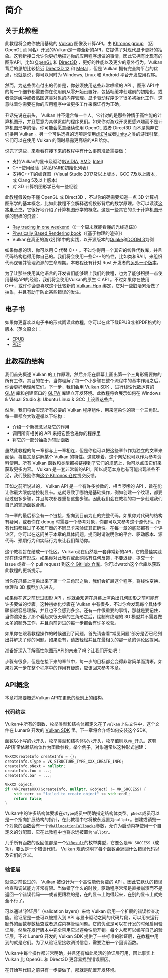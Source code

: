 # 简介

## 关于此教程

此教程将会教你使用基础的 [Vulkan](https://www.khronos.org/vulkan/) 图像及计算API。由 [Khronos group](https://www.khronos.org/) （因 OpenGL 而闻名）开发的Vulkan是一套全新的API，它提供了对现代显卡更好的抽象。这套新接口允许你更好地描述你的应用程序想做的事情，因此它拥有比现有的图形API，比如 [OpenGL](https://zh.wikipedia.org/wiki/OpenGL) 和 [Direct3D](https://zh.wikipedia.org/wiki/Direct3D) ，更好的性能以及更少的意外行为。Vulkan背后的思想比较接近 [Direct3D 12](https://zh.wikipedia.org/wiki/Direct3D#Direct3D_12) 和 [Metal](https://zh.wikipedia.org/wiki/Metal_(API)) ，但是 Vulkan 拥有完全跨平台的优点，也就是说，你可以同时为 Windows, Linux 和 Android 平台开发应用程序。

然而，为这些优点付出的代价是，你必须使用这些非常啰嗦的 API 。图形 API 中的每一个细节都需要你在使用前从零开始设置好，包括帧缓冲创建前的初始化，或者像是缓冲或者贴图这类对象的内存管理。显卡驱动程序少了很多初始化工作，这意味着你需要在你的应用程序中做更多工作来保证行为正确。

丑话先说在前头， Vulkan 并不适合每一个人。它针对的是那些钟情于高性能的计算机图形，并且愿意为其做贡献的程序员们。如果你对游戏开发更感兴趣而不是计算机图形学的话，你可能会愿意继续使用 OpenGL 或者 Direct3D 而不是抛弃它们换用 Vulkan 。另一个可供选择的选项是使用[虚幻4](https://zh.wikipedia.org/wiki/%E8%99%9A%E5%B9%BB%E5%BC%95%E6%93%8E#%E8%99%9A%E5%B9%BB%E5%BC%95%E6%93%8E4)或者[Unity](https://zh.wikipedia.org/wiki/Unity_(%E6%B8%B8%E6%88%8F%E5%BC%95%E6%93%8E))之类的游戏引擎，它们可以在使用 Vulkan 的同时暴露更高级的API给你。

说完了这些，来看看在接下来的教程中有什么事前准备需要做：
* 支持Vulkan的显卡及驱动([NVIDIA](https://developer.nvidia.com/vulkan-driver), [AMD](http://www.amd.com/en-us/innovations/software-technologies/technologies-gaming/vulkan), [Intel](https://software.intel.com/en-us/blogs/2016/03/14/new-intel-vulkan-beta-1540204404-graphics-driver-for-windows-78110-1540))
* C++使用经验（熟悉RAII和初始化列表）
* 支持C++11的编译器（Visual Studio 2017及以上版本，GCC 7及以上版本，或 Clang 5及以上版本）
* 对 3D 计算机图形学已有一些经验

此教程假设你不懂 OpenGL 或 Direct3D ，不过你的确需要知道一点 3D 计算机图形学的基本概念，比如此教程不会解释透视投影背后的数学原理。你可以读读[这本电子书](https://paroj.github.io/gltut/)，它很好地介绍了计算机图形学的概念。这是一些其它的关于计算机图形学的很棒的资源：
* [Ray tracing in one weekend](https://github.com/petershirley/raytracinginoneweekend)（《一个周末就能看懂的光线追踪》）
* [Physically Based Rendering book](http://www.pbr-book.org/)（《基于物理的渲染》）
* Vulkan在真正的游戏引擎中的实践，以开源版本的[Quake](https://github.com/Novum/vkQuake)和[DOOM 3](https://github.com/DustinHLand/vkDOOM3)为例

如果你想的话，你可以用 C 代替 C++ 。不过你得用一个其它的线性代数库，并且代码结构也得用你自己的。我们将会使用一些C++的特性，比如类和RAII，来组织代码逻辑并管理资源的生命周期。本教程还有针对 Rust 开发者的[另外一个版本](https://github.com/bwasty/vulkan-tutorial-rs)。

为了让那些使用其他语言的开发者们能够跟上我们的教程，也为了能够积攒一点使用基础API的经验，我们将会使用Vulkan的原生 C API 。不过如果你在使用C++，或许你会更喜欢这个比较新的 [Vulkan-Hpp](https://github.com/KhronosGroup/Vulkan-Hpp) 绑定，它对一些脏活累活做了抽象，并且有助于防止某些错误的发生。

## 电子书
如果你更喜欢以电子书的形式阅读此教程，你可以在此下载EPUB或者PDF格式的版本（英文原文）：
* [EPUB](https://raw.githubusercontent.com/Overv/VulkanTutorial/master/ebook/Vulkan%20Tutorial.epub)
* [PDF](https://raw.githubusercontent.com/Overv/VulkanTutorial/master/ebook/Vulkan%20Tutorial.pdf)

## 此教程的结构

我们首先概述 Vulkan 的工作原理，然后介绍在屏幕上画出第一个三角形需要做的所有工作。其目的在于，当你理解了每一个小步骤在整个流程中的基本作用之后，你会更好地理解它们。下一步，我们会用 [Vulkan SDK](https://lunarg.com/vulkan-sdk/) 、进行线性代数运算的 [GLM](http://glm.g-truc.net/) 库和创建窗口的 [GLFW](http://www.glfw.org/) 库建立开发环境。此教程将会展示如何在 Windows & Visual Studio 和 Ubuntu Linux & GCC 上设置这些库。

然后，我们将会实现所有必要的 Vulkan 程序组件，用来渲染你的第一个三角形。每一章都会大致遵循以下结构：
* 介绍一个新概念以及它的作用
* 调用所有相关的 API 来把它整合进你的程序里
* 将它的一部分抽象为辅助函数

虽然此教程的每一章都与上一章相连，但是你也可以把这些章节作为独立的文章来阅读，每篇文章讲解某个 Vulkan 的特性。这意味着，这个网站也可以作为参考资料使用。所有 Vulkan 函数和类型都被链接到了它们的规范上，你可以点击它们来获取更多内容。 Vulkan 是一套非常新的API，所以规范本身也有可能出现某些不足，我们鼓励你向[这个 Khronos 仓库](https://github.com/KhronosGroup/Vulkan-Docs)提交反馈。

正如之前所说过的， Vulkan API 是一个有许多参数的、相当啰嗦的 API ，旨在能让你最大限度地控制显卡。这就导致了哪怕是基础操作，例如创建一个纹理，都要经过很多步骤，并且每次都要重复这些步骤。因此我们会在教程的每一步创建我们自己的辅助函数合集。

每一章的最后都会有一个链接，指向到目前为止的完整代码。如果你对代码的结构有疑问，或者你在 debug 时需要一个参考对象，你都可以来参考这个源代码。所有代码都经过了多家厂商的不同显卡来验证其正确性。在每一章的底部都有一个评论区，你可以在这问关于本章的具体问题。提问时请说明你的平台、驱动版本、源代码、预期行为和实际行为来让我们帮助你。

这个教程旨在结成一个社区。Vulkan现在仍然是一套非常新的API，它的最佳实践现在还没有形成。如果你对此教程或此网站有任何反馈，不要迟疑，提交一个 issue 或者一个 pull request 到[这个 GitHub 仓库](https://github.com/Overv/VulkanTutorial)。你可以watch这个仓库以获取此教程的更新提示。

当你在屏幕上渲染出来了第一个三角形之后，我们会扩展这个程序，将线性变换、纹理和 3D 模型加入进去。

如果你在这之前玩过图形 API ，你就会知道在屏幕上渲染出几何图形之前可能有许多要做的步骤。这种初始化步骤在 Vulkan 中有很多，不过你会发现每个具体步骤都很容易理解，并且也不会感到多余。还有一件很重要的事情，那就是要记住，当你渲染出了那个看起来很无聊的三角形之后，绘制有纹理的 3D 模型并不需要做太多的额外工作，并且向前迈进的每一步都会有许多收获。

如果你在跟着教程操作的时候遇到了问题，首先请查看“常见问题”部分是否已经列出并解决了你的问题。如果没有，请放轻松并且在最相关的那一章的评论区提问。

准备好深入了解高性能图形API的未来了吗？让我们开始吧！



步骤有很多，但是在接下来的章节中，每一步的目标都会变得非常简单而清晰。如果对某一步在整个程序中的作用有疑惑，应该回来参考本章。

## API概念

本章将简要概述Vulkan API在更低的级别上的结构。


### 代码约定

Vulkan中所有的函数、枚举类型和结构体都定义在了`vulkan.h`头文件中，这个文件在 LunarG 开发的 [Vulkan SDK](https://lunarg.com/vulkan-sdk/) 里。下一章将会介绍如何安装这个SDK。

函数以小写的`vk`开头，枚举类型和结构体以`Vk`开头，枚举值则以`VK_`开头。这套API非常依赖结构体作为函数参数。举个例子，对象通常以这种形式创建：

```c++
VkXXXCreateInfo createInfo = {};
createInfo.sType = VK_STRUCTURE_TYPE_XXX_CREATE_INFO;
createInfo.pNext = nullptr;
createInfo.foo = ...;
createInfo.bar = ...;

VkXXX object;
if (vkCreateXXX(&createInfo, nullptr, &object) != VK_SUCCESS) {
    std::cerr << "failed to create object" << std::endl;
    return false;
}
```

Vulkan中的许多结构体要求在`sType`成员中明确指定结构体类型。`pNext`成员可以是一个指向扩展结构的指针，在此教程中它将被永远置为`nullptr`。创建或销毁一个对象的函数会有一个[`VkAllocationCallbacks`](https://www.khronos.org/registry/vulkan/specs/1.0/man/html/VkAllocationCallbacks.html)参数，允许为启动内存使用一个自定义的分配器，它在此教程中也将永远被置为`nullptr`。

几乎所有函数的返回值都是一个[`VkResult`](https://www.khronos.org/registry/vulkan/specs/1.0/man/html/VkResult.html)的枚举类型，它要么是`VK_SUCCESS`（成功），要么是一个错误代码。 Vulkan 规范说明了每个函数会返回什么错误代码以及它们的含义。

### 验证层

就像之前说过的， Vulkan 被设计为一个高性能低负载的 API 。因此它默认的错误检查和调试能力非常有限。当做错了什么的时候，驱动程序常常是直接崩溃而不是返回一个错误代码——或者更糟糕的是，在的显卡上跑得起来，在别的显卡上就完全不行了。

可以通过“验证层”（validation layers）来给 Vulkan 启用一个扩展的错误检查功能。验证层是一些可以被插入到 API 与显卡驱动之间的代码片段，可以用来运行额外的函数参数检查或者追踪内存管理问题。它的优点是可以在开发的时候启用验证层，然后在发行版本中完全禁用它以避免性能开销。每个人都可以编写自己的验证层，不过 LunarG 开发的 Vulkan SDK 提供了一些标准的验证层，在教程中用到的就是它们。为了从验证层接收调试信息，需要注册一个回调函数。

Vulkan中每个操作都非常明确，并且还有如此灵活的验证层可用，因此事实上 Vulkan 比 OpenGL 和 Direct3D 更容易找到错误原因。

在开始写代码之前只有一步要做了，那就是配置开发环境。